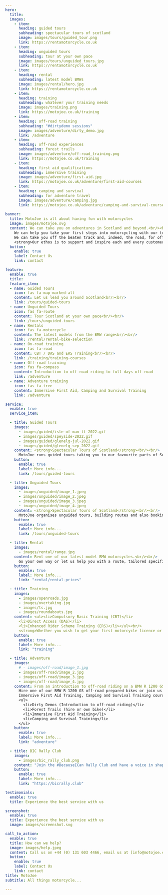 ```yaml
---
hero:
  title: 
  images: 
    - item:
      heading: guided tours
      subheading: spectacular tours of scotland
      image: images/tours/guided_tour.png
      link: https://rentamotorcycle.co.uk
    - item:
      heading: unguided tours
      subheading: tour at your own pace
      image: images/tours/unguided_tours.jpg
      link: https://rentamotorcycle.co.uk
    - item:
      heading: rental
      subheading: latest model BMWs
      image: images/rental/hero.jpg
      link: https://rentamotorcycle.co.uk
    - item:
      heading: training
      subheading: whatever your training needs
      image: images/training.png
      link: https://motojoe.co.uk/training
    - item:
      heading: off-road training
      subheading: "#dirtydemo sessions"
      image: images/adventure/dirty_demo.jpg
      link: /adventure
    - item:
      heading: off-road experiences
      subheading: forest trails
      image: images/adventure/off-road_training.png
      link: https://motojoe.co.uk/training
    - item:
      heading: first aid qualifications
      subheading: immersive training
      image: images/adventure/first-aid.jpg
      link: https://motojoe.co.uk/adventure/first-aid-courses
    - item:
      heading: camping and survival
      subheading: for adventure travel 
      image: images/adventure/camping.jpg
      link: https://motojoe.co.uk/adventure/camping-and-survival-courses
    
banner:
  title: MotoJoe is all about having fun with motorcycles
  image: images/motojoe.svg
  content: We can take you on adventures in Scotland and beyond.<br/><br/> 
    We can help you take your first steps into motorcycling with our training.<br/><br/>
    We can take you off the beaten track and, indeed, the road, for off-road experiences.<br/><br/>
    <strong>Our ethos is to support and inspire each and every customer.</strong><br/><br/>From helping you gain the skills and experience to get the most out of your time on a motorcycle to sharing our passion and enthusiasm for touring Scotland by motorcycle.
  button:
    enable: true
    label: Contact Us
    link: contact

feature:
  enable: true
  title: 
  feature_item:
  - name: Guided Tours
    icon: fas fa-map-marked-alt
    content: Let us lead you around Scotland<br/><br/>
    link: /tours/guided-tours
  - name: Unguided Tours
    icon: fas fa-route
    content: Tour Scotland at your own pace<br/><br/>
    link: /tours/unguided-tours
  - name: Rentals
    icon: fas fa-motorcycle
    content: The latest models from the BMW range<br/><br/>
    link: /rental/rental-bike-selection
  - name: On-road training
    icon: fas fa-road
    content: CBT / DAS and ERS Training<br/><br/>
    link: /training/training-courses
  - name: Off-road training
    icon: fas fa-compass
    content: Introduction to off-road riding to full days off-road
    link: /adventure
  - name: Adventure training
    icon: fas fa-tree
    content: Immersive First Aid, Camping and Survival Training
    link: /adventure

service:
  enable: true
  service_item:

  - title: Guided Tours
    images:
      - images/guided/isle-of-man-tt-2022.gif
      - images/guided/speyside-2022.gif
      - images/guided/glenelg-jul-2022.gif
      - images/guided/glenelg-sep-2022.gif
    content: <strong>Spectacular Tours of Scotland</strong><br/><br/>
      MotoJoe runs guided tours taking you to our favourite parts of Scotland and, occasionally, beyond.
    button:
      enable: true
      label: More info...
      link: /tours/guided-tours

  - title: Unguided Tours
    images:
      - images/unguided/image_1.jpeg
      - images/unguided/image_2.jpeg
      - images/unguided/image_3.jpeg
      - images/unguided/image_4.jpeg
    content: <strong>Spectacular Tours of Scotland</strong><br/><br/>
      MotoJoe organises unguided tours, building routes and also booking accommodation, if required, tailoring a trip to your specific requirements.
    button:
      enable: true
      label: More info...
      link: /tours/unguided-tours

  - title: Rental
    images:
      - images/rental/range.jpg
    content: Rent one of our latest model BMW motorcycles.<br/><br/>
      Go your own way or let us help you with a route, tailored specifically to your needs.
    button:
      enable: true
      label: More info...
      link: "rental/rental-prices"

  - title: Training
    images:
      - images/openroads.jpg
      - images/overtaking.jpg
      - images/ts.jpg
      - images/roundabouts.jpg
    content: <ul><li>Compulsory Basic Training (CBT)</li>
      <li>Direct Access (DAS)</li>
      <li>Enhanced Rider Scheme Training (ERS)</li></ul><br/>
      <strong>Whether you wish to get your first motorcycle licence or improve your skills, we can help.</strong>
    button:
      enable: true
      label: More info...
      link: "training"

  - title: Adventure
    images:
      # - images/off-road/image_1.jpg
      - images/off-road/image_2.jpg
      - images/off-road/image_3.jpg
      - images/off-road/image_4.jpg
    content: From an introduction to off-road riding on a BMW R 1200 GS to full days off-road and organised trips.<br/><br/>
      Hire one of our BMW R 1200 GS off-road prepared bikes or join us on your own bike on one of our Forest Trail days.<br/><br/>
      Immersive First Aid Training, Camping and Survival Training courses for your next Travel Adventure.
      <ul>
        <li>Dirty Demos (Introduction to off-road riding)</li>
        <li>Forest Trails (hire or own bike)</li>
        <li>Immersive First Aid Training</li>
        <li>Camping and Survival Training</li>
      </ul>
    button:
      enable: true
      label: More info...
      link: "adventure"

  - title: BIC Rally Club
    images:
      - images/bic_rally_club.png
    content: "Join the #BecauseICan Rally Club and have a voice in shaping off-road riding in Scotland."
    button:
      enable: true
      label: More info...
      link: "https://bicrally.club"

testimonials:
  enable: true
  title: Experience the best service with us

screenshot:
  enable: true
  title: Experience the best service with us
  image: images/screenshot.svg

call_to_action:
  enable: true
  title: How can we help?
  image: images/help.jpeg
  content: Call us on +44 (0) 131 603 4466, email us at [info@motojoe.co.uk](mailto:info@motojoe.co.uk) or click on the button below.
  button:
    enable: true
    label: Contact Us
    link: contact
title: MotoJoe
subtitle: All things motorcycle...

---
```

